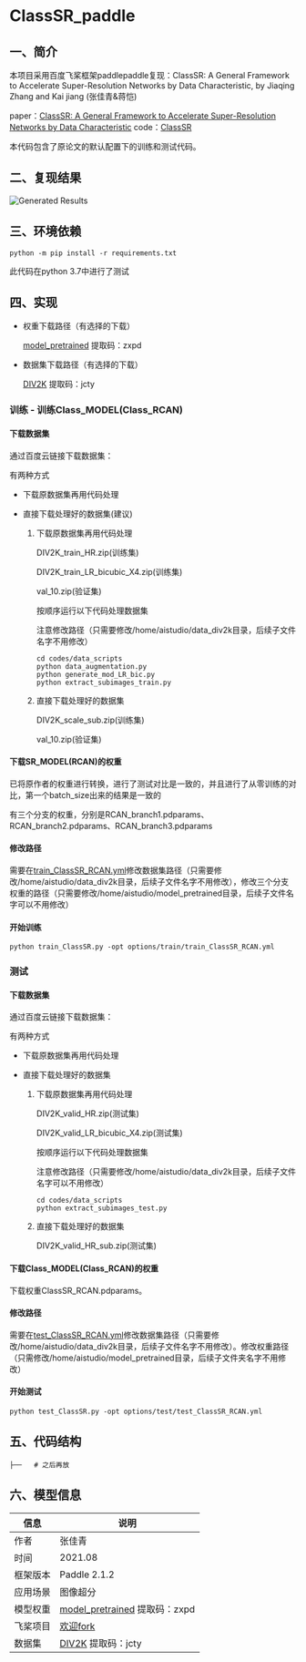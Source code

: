 # ClassSR_paddle
## 一、简介
本项目采用百度飞桨框架paddlepaddle复现：ClassSR: A General Framework to Accelerate Super-Resolution Networks by Data Characteristic, by Jiaqing Zhang and Kai jiang (张佳青&蒋恺)


paper：[ClassSR: A General Framework to Accelerate Super-Resolution Networks by Data Characteristic](https://openaccess.thecvf.com/content/CVPR2021/papers/Kong_ClassSR_A_General_Framework_to_Accelerate_Super-Resolution_Networks_by_Data_CVPR_2021_paper.pdf)
code：[ClassSR](https://github.com/Xiangtaokong/ClassSR)

本代码包含了原论文的默认配置下的训练和测试代码。

## 二、复现结果

![Generated Results]()

## 三、环境依赖

```
python -m pip install -r requirements.txt
```

此代码在python 3.7中进行了测试

## 四、实现

- 权重下载路径（有选择的下载）

    [model_pretrained](https://pan.baidu.com/s/1B4DdsBDaiH74uwcp-oMosw) 提取码：zxpd

- 数据集下载路径（有选择的下载）

    [DIV2K](https://pan.baidu.com/s/12eTTMe_yk7WgQ7aZnYbnDg) 提取码：jcty


### 训练 - 训练Class_MODEL(Class_RCAN)
#### 下载数据集

通过百度云链接下载数据集：

有两种方式

- 下载原数据集再用代码处理
- 直接下载处理好的数据集(建议)

  1. 下载原数据集再用代码处理

      DIV2K_train_HR.zip(训练集)

      DIV2K_train_LR_bicubic_X4.zip(训练集)

      val_10.zip(验证集)

      按顺序运行以下代码处理数据集

      注意修改路径（只需要修改/home/aistudio/data_div2k目录，后续子文件名字不用修改）

      ```
      cd codes/data_scripts
      python data_augmentation.py
      python generate_mod_LR_bic.py
      python extract_subimages_train.py
      ```

  2. 直接下载处理好的数据集

      DIV2K_scale_sub.zip(训练集)

      val_10.zip(验证集)

#### 下载SR_MODEL(RCAN)的权重

已将原作者的权重进行转换，进行了测试对比是一致的，并且进行了从零训练的对比，第一个batch_size出来的结果是一致的

有三个分支的权重，分别是RCAN_branch1.pdparams、RCAN_branch2.pdparams、RCAN_branch3.pdparams

#### 修改路径

需要在[train_ClassSR_RCAN.yml](https://github.com/icey-zhang/ClassSR_paddle/blob/main/options/train/train_RCAN.yml)修改数据集路径（只需要修改/home/aistudio/data_div2k目录，后续子文件名字不用修改），修改三个分支权重的路径（只需要修改/home/aistudio/model_pretrained目录，后续子文件名字可以不用修改）

#### 开始训练

```
python train_ClassSR.py -opt options/train/train_ClassSR_RCAN.yml
```

### 测试
#### 下载数据集

通过百度云链接下载数据集：

有两种方式

- 下载原数据集再用代码处理
- 直接下载处理好的数据集

  1. 下载原数据集再用代码处理

      DIV2K_valid_HR.zip(测试集)

      DIV2K_valid_LR_bicubic_X4.zip(测试集)

      按顺序运行以下代码处理数据集

      注意修改路径（只需要修改/home/aistudio/data_div2k目录，后续子文件名字可以不用修改）

      ```
      cd codes/data_scripts
      python extract_subimages_test.py
      ```

  2. 直接下载处理好的数据集

      DIV2K_valid_HR_sub.zip(测试集)

#### 下载Class_MODEL(Class_RCAN)的权重

下载权重ClassSR_RCAN.pdparams。

#### 修改路径

需要在[test_ClassSR_RCAN.yml](https://github.com/icey-zhang/ClassSR_paddle/blob/main/options/test/test_ClassSR_RCAN.yml)修改数据集路径（只需要修改/home/aistudio/data_div2k目录，后续子文件名字不用修改）。修改权重路径（只需修改/home/aistudio/model_pretrained目录，后续子文件夹名字不用修改）

#### 开始测试

```
python test_ClassSR.py -opt options/test/test_ClassSR_RCAN.yml
```

## 五、代码结构


```
├──   # 之后再放

```

## 六、模型信息

|  信息   |  说明 |
|  ----  |  ----  |
| 作者 | 张佳青 |
| 时间 | 2021.08 |
| 框架版本 | Paddle 2.1.2 |
| 应用场景 | 图像超分 |
| 模型权重 | [model_pretrained](https://pan.baidu.com/s/1B4DdsBDaiH74uwcp-oMosw) 提取码：zxpd |
| 飞桨项目 | [欢迎fork]() |
|  数据集  | [DIV2K](https://pan.baidu.com/s/12eTTMe_yk7WgQ7aZnYbnDg) 提取码：jcty |
